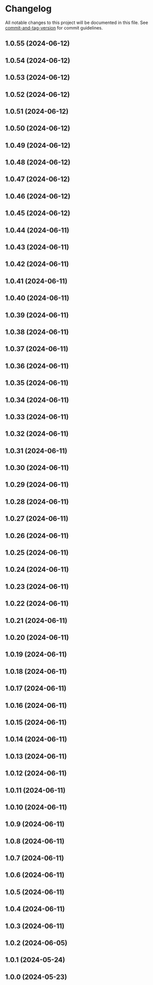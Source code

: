 # Changelog

All notable changes to this project will be documented in this file. See [commit-and-tag-version](https://github.com/absolute-version/commit-and-tag-version) for commit guidelines.

## 1.0.55 (2024-06-12)

## 1.0.54 (2024-06-12)

## 1.0.53 (2024-06-12)

## 1.0.52 (2024-06-12)

## 1.0.51 (2024-06-12)

## 1.0.50 (2024-06-12)

## 1.0.49 (2024-06-12)

## 1.0.48 (2024-06-12)

## 1.0.47 (2024-06-12)

## 1.0.46 (2024-06-12)

## 1.0.45 (2024-06-12)

## 1.0.44 (2024-06-11)

## 1.0.43 (2024-06-11)

## 1.0.42 (2024-06-11)

## 1.0.41 (2024-06-11)

## 1.0.40 (2024-06-11)

## 1.0.39 (2024-06-11)

## 1.0.38 (2024-06-11)

## 1.0.37 (2024-06-11)

## 1.0.36 (2024-06-11)

## 1.0.35 (2024-06-11)

## 1.0.34 (2024-06-11)

## 1.0.33 (2024-06-11)

## 1.0.32 (2024-06-11)

## 1.0.31 (2024-06-11)

## 1.0.30 (2024-06-11)

## 1.0.29 (2024-06-11)

## 1.0.28 (2024-06-11)

## 1.0.27 (2024-06-11)

## 1.0.26 (2024-06-11)

## 1.0.25 (2024-06-11)

## 1.0.24 (2024-06-11)

## 1.0.23 (2024-06-11)

## 1.0.22 (2024-06-11)

## 1.0.21 (2024-06-11)

## 1.0.20 (2024-06-11)

## 1.0.19 (2024-06-11)

## 1.0.18 (2024-06-11)

## 1.0.17 (2024-06-11)

## 1.0.16 (2024-06-11)

## 1.0.15 (2024-06-11)

## 1.0.14 (2024-06-11)

## 1.0.13 (2024-06-11)

## 1.0.12 (2024-06-11)

## 1.0.11 (2024-06-11)

## 1.0.10 (2024-06-11)

## 1.0.9 (2024-06-11)

## 1.0.8 (2024-06-11)

## 1.0.7 (2024-06-11)

## 1.0.6 (2024-06-11)

## 1.0.5 (2024-06-11)

## 1.0.4 (2024-06-11)

## 1.0.3 (2024-06-11)

## 1.0.2 (2024-06-05)

## 1.0.1 (2024-05-24)

## 1.0.0 (2024-05-23)
